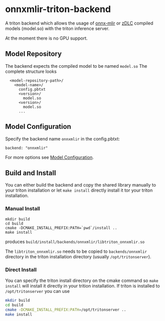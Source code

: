 # onnxmlir-triton-backend

A triton backend which allows the usage of [onnx-mlir](https://onnx.ai/onnx-mlir/) or [zDLC](https://github.com/IBM/zDLC) compiled models (model.so) 
with the triton inference server.

At the moment there is no GPU support.

## Model Repository

The backend expects the compiled model to be named `model.so`
The complete structure looks

```
  <model-repository-path>/
    <model-name>/
      config.pbtxt
      <version>/
        model.so
      <version>/
        model.so
      ...
```

## Model Configuration

Specify the backend name `onnxmlir` in the config.pbtxt:

```
backend: "onnxmlir"
```

For more options see 
[Model Configuration](https://github.com/triton-inference-server/server/blob/main/docs/user_guide/model_configuration.md).

## Build and Install

You can either build the backend and copy the shared library manually to your triton installation
or let `make install` directly install it tor your triton installation.

### Manual Install
```
mkdir build
cd build
cmake -DCMAKE_INSTALL_PREFIX:PATH=`pwd`/install ..
make install
```
produces `build/install/backends/onnxmlir/libtriton_onnxmlir.so`

The `libtriton_onnxmlir.so` needs to be copied to `backends/onnxmlir` directory 
in the triton installation directory (usually `/opt/tritonserver`).

### Direct Install

You can specify the triton install directory on the cmake command
 so `make install` will install it directly in your trition installation.
If triton is installed to `/opt/tritonserver` you can use

```bash
mkdir build
cd build
cmake -DCMAKE_INSTALL_PREFIX:PATH=/opt/tritonserver ..
make install
```

